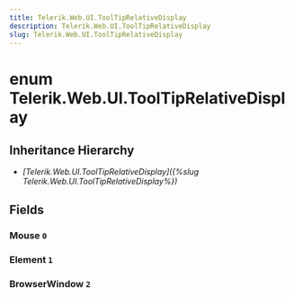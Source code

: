 ```yaml
---
title: Telerik.Web.UI.ToolTipRelativeDisplay
description: Telerik.Web.UI.ToolTipRelativeDisplay
slug: Telerik.Web.UI.ToolTipRelativeDisplay
---
```


# enum Telerik.Web.UI.ToolTipRelativeDisplay

## Inheritance Hierarchy

* *[Telerik.Web.UI.ToolTipRelativeDisplay]({%slug Telerik.Web.UI.ToolTipRelativeDisplay%})*

## Fields

### Mouse `0`

### Element `1`

### BrowserWindow `2`


